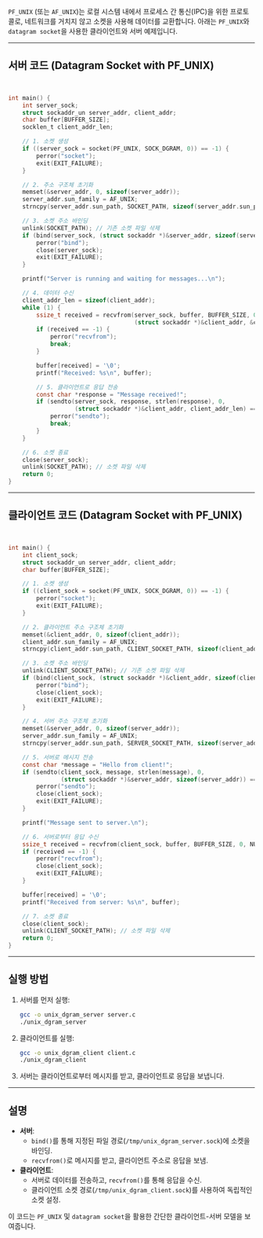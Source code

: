 `PF_UNIX` (또는 `AF_UNIX`)는 로컬 시스템 내에서 프로세스 간 통신(IPC)을 위한 프로토콜로, 네트워크를 거치지 않고 소켓을 사용해 데이터를 교환합니다. 아래는 `PF_UNIX`와 `datagram socket`을 사용한 클라이언트와 서버 예제입니다.

---

## **서버 코드 (Datagram Socket with PF_UNIX)**

```c


int main() {
    int server_sock;
    struct sockaddr_un server_addr, client_addr;
    char buffer[BUFFER_SIZE];
    socklen_t client_addr_len;

    // 1. 소켓 생성
    if ((server_sock = socket(PF_UNIX, SOCK_DGRAM, 0)) == -1) {
        perror("socket");
        exit(EXIT_FAILURE);
    }

    // 2. 주소 구조체 초기화
    memset(&server_addr, 0, sizeof(server_addr));
    server_addr.sun_family = AF_UNIX;
    strncpy(server_addr.sun_path, SOCKET_PATH, sizeof(server_addr.sun_path) - 1);

    // 3. 소켓 주소 바인딩
    unlink(SOCKET_PATH); // 기존 소켓 파일 삭제
    if (bind(server_sock, (struct sockaddr *)&server_addr, sizeof(server_addr)) == -1) {
        perror("bind");
        close(server_sock);
        exit(EXIT_FAILURE);
    }

    printf("Server is running and waiting for messages...\n");

    // 4. 데이터 수신
    client_addr_len = sizeof(client_addr);
    while (1) {
        ssize_t received = recvfrom(server_sock, buffer, BUFFER_SIZE, 0,
                                    (struct sockaddr *)&client_addr, &client_addr_len);
        if (received == -1) {
            perror("recvfrom");
            break;
        }

        buffer[received] = '\0';
        printf("Received: %s\n", buffer);

        // 5. 클라이언트로 응답 전송
        const char *response = "Message received!";
        if (sendto(server_sock, response, strlen(response), 0,
                   (struct sockaddr *)&client_addr, client_addr_len) == -1) {
            perror("sendto");
            break;
        }
    }

    // 6. 소켓 종료
    close(server_sock);
    unlink(SOCKET_PATH); // 소켓 파일 삭제
    return 0;
}
```

---

## **클라이언트 코드 (Datagram Socket with PF_UNIX)**

```c


int main() {
    int client_sock;
    struct sockaddr_un server_addr, client_addr;
    char buffer[BUFFER_SIZE];

    // 1. 소켓 생성
    if ((client_sock = socket(PF_UNIX, SOCK_DGRAM, 0)) == -1) {
        perror("socket");
        exit(EXIT_FAILURE);
    }

    // 2. 클라이언트 주소 구조체 초기화
    memset(&client_addr, 0, sizeof(client_addr));
    client_addr.sun_family = AF_UNIX;
    strncpy(client_addr.sun_path, CLIENT_SOCKET_PATH, sizeof(client_addr.sun_path) - 1);

    // 3. 소켓 주소 바인딩
    unlink(CLIENT_SOCKET_PATH); // 기존 소켓 파일 삭제
    if (bind(client_sock, (struct sockaddr *)&client_addr, sizeof(client_addr)) == -1) {
        perror("bind");
        close(client_sock);
        exit(EXIT_FAILURE);
    }

    // 4. 서버 주소 구조체 초기화
    memset(&server_addr, 0, sizeof(server_addr));
    server_addr.sun_family = AF_UNIX;
    strncpy(server_addr.sun_path, SERVER_SOCKET_PATH, sizeof(server_addr.sun_path) - 1);

    // 5. 서버로 메시지 전송
    const char *message = "Hello from client!";
    if (sendto(client_sock, message, strlen(message), 0,
               (struct sockaddr *)&server_addr, sizeof(server_addr)) == -1) {
        perror("sendto");
        close(client_sock);
        exit(EXIT_FAILURE);
    }

    printf("Message sent to server.\n");

    // 6. 서버로부터 응답 수신
    ssize_t received = recvfrom(client_sock, buffer, BUFFER_SIZE, 0, NULL, NULL);
    if (received == -1) {
        perror("recvfrom");
        close(client_sock);
        exit(EXIT_FAILURE);
    }

    buffer[received] = '\0';
    printf("Received from server: %s\n", buffer);

    // 7. 소켓 종료
    close(client_sock);
    unlink(CLIENT_SOCKET_PATH); // 소켓 파일 삭제
    return 0;
}
```

---

## **실행 방법**

1. 서버를 먼저 실행:
    
    ```bash
    gcc -o unix_dgram_server server.c
    ./unix_dgram_server
    ```
    
2. 클라이언트를 실행:
    
    ```bash
    gcc -o unix_dgram_client client.c
    ./unix_dgram_client
    ```
    
3. 서버는 클라이언트로부터 메시지를 받고, 클라이언트로 응답을 보냅니다.
    

---

## **설명**

- **서버**:
    - `bind()`를 통해 지정된 파일 경로(`/tmp/unix_dgram_server.sock`)에 소켓을 바인딩.
    - `recvfrom()`로 메시지를 받고, 클라이언트 주소로 응답을 보냄.
- **클라이언트**:
    - 서버로 데이터를 전송하고, `recvfrom()`를 통해 응답을 수신.
    - 클라이언트 소켓 경로(`/tmp/unix_dgram_client.sock`)를 사용하여 독립적인 소켓 설정.

이 코드는 `PF_UNIX` 및 `datagram socket`을 활용한 간단한 클라이언트-서버 모델을 보여줍니다.